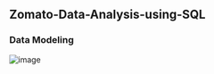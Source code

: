 ## Zomato-Data-Analysis-using-SQL

### Data Modeling


![image](https://github.com/user-attachments/assets/8a93824b-b597-4272-9ecf-f6e0d1cadcbf)
